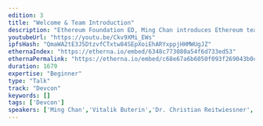 ```yaml
---
edition: 3
title: "Welcome & Team Introduction"
description: "Ethereum Foundation ED, Ming Chan introduces Ethereum team leads, who give a brief summary of the projects and efforts they work on."
youtubeUrl: "https://youtu.be/Ckv9XMi_EWs"
ipfsHash: "QmaWA2tE3J5DtzvfCTxtw84SEpXoiEhARYxppjHHMWUgJZ"
ethernaIndex: "https://etherna.io/embed/6348c773080a54f6d733ed53"
ethernaPermalink: "https://etherna.io/embed/c68e67a6b6050f093f269043b0cd97e689c5e30e10928281058c5d4fc3b00b27"
duration: 1679
expertise: "Beginner"
type: "Talk"
track: "Devcon"
keywords: []
tags: ['Devcon']
speakers: ['Ming Chan','Vitalik Buterin','Dr. Christian Reitwiessner','Peter Szilagyi','Fabian Vogelsteller','Viktor Tron']
---
```

